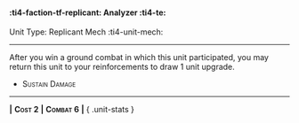 #### :ti4-faction-tf-replicant: **Analyzer** :ti4-te:

Unit Type: Replicant Mech :ti4-unit-mech: 

---

After you win a ground combat in which this unit participated, you may return this unit to your reinforcements to draw 1 unit upgrade.

* <span style="font-variant:small-caps;">Sustain Damage</span> 

---

__|__ <span style="font-variant:small-caps;white-space: nowrap;">**Cost 2**</span> __|__ <span style="font-variant:small-caps;white-space: nowrap;">**Combat 6**</span> __|__
{ .unit-stats }
